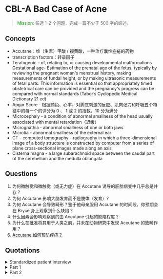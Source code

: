 # CBL-A Bad Case of Acne

> <font color='green'>Mission</font>: 任选 1-2 个问题，完成一篇不少于 500 字的综述。

## Concepts

- Accutane：维（生素）甲酸 / 视黄酸，一种治疗囊性痤疮的药物
- transcription factors：转录因子
- Teratogenic – of, relating to, or causing developmental malformations
  Gestational age- Estimation of the prenatal age of the fetus, typically by reviewing the pregnant woman's
  menstrual history, making measurements of fundal height, or by making ultrasonic measurements of fetal
  parts. This information is essential so that appropriately timed obstetrical care can be provided and the
  pregnancy's progress can be compared with normal standards (Tabor’s Cyclopedic Medical Dictionary 21 ed)
- Apgar Score - 根据颜色、心率、对脚底刺激的反应、肌肉张力和呼吸五个特征中的每一个的评分为 0 、 1 或 2 的指数，10 分为满分
- Microcephaly - a condition of abnormal smallness of the head usually associated with mental retardation（迟缓）
- Micrognathia - abnormal smallness of one or both jaws
- Microtia - abnormal smallness of the external ear
- CT - computed tomography - radiography in which a three-dimensional image of a body structure is constructed
  by computer from a series of plane cross-sectional images made along an axis
- Cisterna magna - a large subarachnoid space between the caudal part of the cerebellum and the medulla oblongata

## Questions

1. 为何微触觉和微触觉（或无力症）在 Accutane 诱导的胚胎病变中几乎总是并存？
2. 为何 Accutane 影响大脑发育而不是肢体（发育）?
3. 为何 Accutane 会导致畸形？鉴于他母亲服用 Accutane 的时间段，你预期会在 Bryce 身上观察到什么缺陷？
4. 什么因素会影响观察到的由 Accutane 引起的缺陷程度？
5. 为什么在批准将其用于人类之前，并未在动物研究中发现 Accutane 的致畸作用？
6. [Accutane 如何预防痤疮？](Accutane_如何预防痤疮？.md)

## Quotations

<details><summary>
Standardized patient interview
</summary>

The patient, Deena Scott, is a 15 year old female with acne. She received a supply of
Accutane (13-cis-retinoic acid) from her boyfriend for whom it had been prescribed and tried it
out to see if it would help clear her skin. <mark>Starting on January 14, she took 40 mg bid for 4
weeks</mark> at which point she ran out of the pills. Her skin has shown marked improvement, and
Deena is now visiting the nurse practitioner (NP，见习护士）, Ms. Stendahl, at her pediatrician（儿科医生）’s office,
<mark>one week after running out of pills</mark>, in an effort to get a proper prescription.

The NP is interviewing Deena. She finds out that Deena has been taking Accutane and
becomes concerned about whether she might be pregnant since Accutane causes severe
malformations in embryos（胚胎畸形）. She asks Deena if she has a boyfriend and tries to ascertain（弄清）
something of their relationship. It takes a lot of reassurance to get her to acknowledge having
had sexual relations with her boyfriend. The doctor points out that Deena must take a
pregnancy test in order to get a prescription and that the rules for getting the prescription
refilled and for guarding against pregnancy are very strict. She asks Deena whether she
would be willing to follow this regimen while taking the Accutane and how she would feel
about getting an abortion if she became pregnant.

Deena says that she would use the recommended form(s) of birth control but that she couldn’t
get an abortion. Her parents are very religious and she has always been taught that this
would be a sin.

The interview ends with the doctor explaining that Deena will be able to get the results of the
pregnancy test on the following morning and that, assuming the test is negative, she would
then write a prescription for the Accutane and explain to Deena about the birth control that
she will have to use and about the requirements for obtaining refills.
Interview of Deena Scott by Nurse Practitioner Stendahl who works with Deena’s
pediatrician.


> - Dr: Hi Deena. How are you doing? What brings you to see us today?
> - Deena: You remember the last time I came in I had acne pretty bad. The lotions（药） you gave me weren’t really helping.
> - On my face a little bit, but on my back it wasn’t going away at all. So my boyfriend ended up letting me try the
> - Accutane that he had. And that really helped.
> - Dr: It looks really good.
> - Deena: Thanks! It ran out a week ago so I wanted to get some more for me.
> - Dr: Anything else?
> - Deena: No, that’s it.
> - Dr: Can you tell me a little bit more about the Accutane, how much you took?
> - Deena: Yes, I took two pills twice a day.
> - Dr: Do you know the dosage（正常剂量） of the pills?
> - Deena: No.
> - Dr: And for how long?
> - Deena: Four weeks. A week ago I ran out.
> - Dr: So it definitely helped your face a lot. So you want to get some for
    yourself. There’s a few things that we’ll need to talk about if you’re going
    to take Accutane but I want to update your medical history.<br>
    Have you taken any other medications, supplements, herbs?
> - Deena: No.
> - Dr: How’s your health been since I saw you last?
> - Deena: Good.
> - Dr: How was school this year?
> - Deena: Good.
> - Dr: Are you still doing plays?
> - Deena: Yes.
> - Dr: What’s the latest one?
> - Deena: West Side Story. I’m in the ensemble.
> - Dr: Last time I saw you, you told me that you weren’t smoking, drinking,
    or any of that. And I also want to remind you that everything we talk about
    is confidential（保密的）. I do not need to tell your mom. If there’s
    anything that might be harmful to you in some way that you tell me,
    I would need to tell you. So smoking?
> - Deena: No.
> - Dr: Alcohol? Drugs?
> - Deena: Sometimes alcohol at dinner with my parents
> - Dr: Any other recreational drugs?
> - Deena: No.
> - Dr: When was your last period?
> - Deena: I don’t know. I guess I should be getting it soon.
> - Dr: Any idea?
> - Deena: I don’t know. I’m not really that regular so it’s hard to keep track.
> - Dr: How old were you when you started your period?
> - Deena: 13.
> - Dr: Have they been regular at all?
> - Deena: Sometimes. I don’t really keep track.
> - Dr: I want to make sure that you are healthy and that you aren’t taking any
    medicines that will interfere with it. But also it can be dangerous if you
    happen to take Accutane while you are pregnant. When we prescribe it,
    we are given a special thing to fill out that says we will make sure we get
    pregnancy tests on our patients. Women must be on some sort of birth control.
    I remember the last time we talked you told me that you weren’t sexually active.
    Has that changed?
> - Deena: You’re not going to tell my mom? …Yes.
> - Dr: Do you have a boyfriend right now?
> - Deena: Yes.
> - Dr: Have you had intercourse（性交） with him?
> - Deena: Yes.
> - Dr: I just need to know so we take care of everything.
    When you have sex have you used birth control?
> - Deena: I guess.
> - Dr: What do you mean you guess?
> - Deena: Sometimes we do.
> - Dr: What do you use?
> - Deena: Condoms.
> - Dr: So not every time.
> - Deena: No, I guess there was a couple of times we didn’t.
> - Dr: So you’re looking uncomfortable to me. Can you tell me what you’re worried about?
> - Deena: I just wanted to get the Accutane.
> - Dr: Hopefully you will. There is a procedure we have to go through that has
    been put in place by the drug companies to protect everybody.
    If we do go ahead with the Accutane, one requirement is that we do have to do
    regular pregnancy tests. We have to have you on some sort of birth control
    to make sure that you’re not going to get pregnant. I can explain all of
    this to your mom. This is part of the rule for taking Accutane.
    As far a forms of birth control, how do you feel about taking something.
    Have you thought about that at all?
> - Deena: I guess not. It’s not something my family talks about.
> - Dr: After we do the tests tomorrow. I can go over some of the possibilities.
    Generally we want you to be on something pretty effective including birth
    control pills or the depo provera shots（注射避孕药普罗维拉 / 甲孕酮）.
    Do you know about those?
> - Deena: No.
> - Dr: It’s a shot that you can get every three months and it protects you
    against getting pregnant. There are also some patches now that you can
    change once a week that has the same medicine as the pill has
    but you don’t have to remember to the pill every day.
    Unfortunately with condoms, it’s good to keep using them to protect against
    sexually transmitted disease（性传播疾病）, but they are not really
    something you want to 100% rely on for birth control because they can break,
    come off, as you know you have to remember to use them every time.
    So that’s probably not good enough. Now the other thing you need to
    think about is that if you take the Accutane and if by some chance you get
    pregnant anyway or you find out that you are pregnant when we get the
    results tomorrow, how would you feel about the possibility of having an abortion?
> - Deena: I couldn’t do it.
> - Dr: For religious reasons? For personal reasons?
> - Deena: My family is very religious.
> - Dr: I’m hoping we don’t have to cross that bridge right now, but we will
    find out tomorrow. But I would insist on if you are pregnant and have taken
    the Accutane, I would want you to see a doctor that specializes in problem
    pregnancies just to make sure you get all the facts that you need to know.
    But I’m hoping we won’t’ have to do any of that. We do have to draw your blood.
    Once we find out the results, if you could come back tomorrow, that would be
    the best so we can talk about it in person. As far as your mom, if we need
    to explain how the birth control works with the Accutane I’m happy to do
    that for you.
> - Deena: OK. It would be better if you explain that.

</details>

<details><summary>
Part 1
</summary>
Ms. Stendahl was alarmed when Deena’s pregnancy test came back positive the next morning.
She quickly placed a call to a colleague who specialized in birth defects, Dr. Yale O’Grott, and
asked if he would be willing to see Deena right away. When he agreed, she called Deena to
discuss how to proceed. Deena was extremely upset and seemed reluctant to see yet another
doctor. She was particularly concerned that her parents would need to give approval.
Ms.Stendahl reassured Deena that she would not need her parent’s permission although she would
need to be able to pay the bill.

After some encouragement, Deena made an appointment to see Dr. O’Grott on February 20.
After a few questions about her use of the Accutane and her past medical history, Dr. O’Grott
explained his concern about the possible birth defects that might be associated with the use of a
teratogenic substance like this. To help determine what the actual risks might be, he asked her
to try hard to remember when her last menstrual period (LMP, 最近经期） had been.
After thinking a while, she finally calculated that it had been on December 21.
Based upon her LMP, he explained that the period of exposure（暴露期） was day 10 through
day 37 after conception（孕后 10-37 天）, not counting drug elimination time.
</details>

<details><summary>
Part 2
</summary>
Dr. O’Grott explained that the use of Accutane during this period（即前所述“暴露期”） could have very serious
consequences on the baby’s development since this was a time when many of the baby’s
structures were being formed. He asked her to think about whether she might want to give birth
to the baby given this level of risk or if she would consider having an abortion. Deena mutely
shook her head and broke into tears. She admitted that her parents did not like her boyfriend,
Justin, and would be horrified if they learned she is pregnant. She said they had always warned
her that he would get her into trouble. But, she explained, she was Catholic（天主教徒） and didn’t think she
could ever have an abortion, particularly if it meant she had to tell her parents.
Dr. O’Grott reassured Deena that she had a little time to think about her options and that the
best next step would be to see an obstetrician（产科医生） and to use an ultrasound scan to verify whether
the baby was conceived when they thought it had been. He wrote out a prescription for an
ultrasound and recommended that Deena see an obstetrician at Planned Parenthood in addition
to returning for a follow-up visit next week. Seeing her continued level of distress, he offered to
make an arrangement for her to talk with a genetics counselor in the office. Deena declined but
did make the appointment for the ultrasound and acquired information on Planned Parenthood
before leaving the office.
Part 3
The ultrasound on March 15 revealed a gestational sac that appeared consistent with her date
of conception, suggesting that the embryo was 10 weeks old.
Fig. 1: Ultrasound of 10 week fetus with
crown-to-rump indicated.
Both the obstetrician and Dr. O’Grott emphasized to Deena that there was a very high probability that
this baby would be born with severe birth defects and suggested that she think seriously about
terminating the pregnancy. But she had thought about it and realized that she couldn’t bear to do that.
Also, she had discussed this with Justin, the baby’s father, and he said that he wanted her to keep the
baby. Dr. O’Grott suggested that, before she made any final decision, they should keep monitoring the
baby through regular checkups and ultrasound scans to see if they could detect any anomalies. Deena
agreed and said that if anything was seen that suggested a serious problem, she would reconsider her
decision.
Ultrasound evaluation at 12 weeks GA (gestational age) showed size consistent with conception date
and no detectable anomalies. Fetal heart tones were detected at 17 wks GA, and ultrasound showed a
crown size within normal limits.
Fig. 2: Ultrasound 17 Week fetus.
Crown diameter indicated.
At 18 weeks GA, maternal serum AFP (alpha fetal protein) was just below the upper limit of the normal
range. Another ultrasound at 20 weeks GA revealed no detectable anomalies and normal growth rate.
In the meantime, Deena was encouraged by Dr. O’Grott to tell her parents about her pregnancy and
promised to assist her in doing so, if she wished. Feeling braver as the test results suggested things
were normal, Deena told her parents. They were extremely angry and upset at first but agreed with her
decision to keep the baby.
At week 21, Dr. O’Grott met with both Deena and her parents, emphasizing that many of the types of
birth defects that the baby might have wouldn’t necessarily show up yet on the ultrasound evaluation. He
offered again to arrange for her to talk to with the genetic counselor about her decision, either alone or
with her parents, but Deena was adamant. She felt that she had gotten herself into this situation and
even if her baby wasn’t perfect, she thought that she should take responsibility for raising it. In fact, she
asked, “Is there any danger that I might miscarry? I really want to have this child!”
Part 4
Deena had a final ultrasound scan at 34 wks GA on August 30. It showed an unusually short, broad head
(brachycephaly) and too much fluid around the fetus (polyhydramnios).
Fig. 3: Ultrasound at 34 weeks.
Note extra fluid on the right.
Delivery occurred prematurely on September 12, at 36 weeks, because of the polyhydramnios. Baby
Bryce was born via spontaneous vaginal delivery. Apgars were 6 and 7, at 1 and 5 minutes, respectively,
and birth weight was 2895 grams, length 48.75 cm. with an occipitofrontal circumference of 30.5 cm. Dr.
O’Grott examined the baby shortly after birth and noted multiple anomalies: microcephaly, micrognathia,
microtia, small genitalia, 13 ribs on chest x-ray, generalized lack of muscle tone with decreased activity
and poor responsiveness.
Deena went home with her parents after two days, but the baby had to remain in the hospital for further
evaluation. Deena realized that her baby was going to have serious problems, but she didn’t really know
what they would be like. A cranial CT scan was abnormal on September 5 with a prominent cisterna
magna suggesting a Dandy-Walker variant.1 Deena didn’t understand how Bryce could have such severe
problems when nothing had shown up in the ultrasound scans, even when the fetus was 20 weeks old.
</details>
